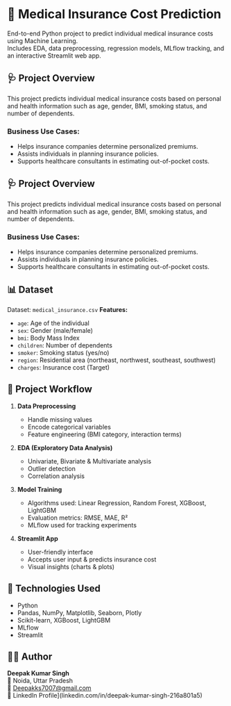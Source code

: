 # 💊 Medical Insurance Cost Prediction
End-to-end Python project to predict individual medical insurance costs using Machine Learning.  
Includes EDA, data preprocessing, regression models, MLflow tracking, and an interactive Streamlit web app.

## 🩺 Project Overview
This project predicts individual medical insurance costs based on personal and health information such as age, gender, BMI, smoking status, and number of dependents.

### Business Use Cases:
- Helps insurance companies determine personalized premiums.
- Assists individuals in planning insurance policies.
- Supports healthcare consultants in estimating out-of-pocket costs.

## 🩺 Project Overview
This project predicts individual medical insurance costs based on personal and health information such as age, gender, BMI, smoking status, and number of dependents.

### Business Use Cases:
- Helps insurance companies determine personalized premiums.
- Assists individuals in planning insurance policies.
- Supports healthcare consultants in estimating out-of-pocket costs.

## 📊 Dataset
Dataset: `medical_insurance.csv`
**Features:**
- `age`: Age of the individual  
- `sex`: Gender (male/female)  
- `bmi`: Body Mass Index  
- `children`: Number of dependents  
- `smoker`: Smoking status (yes/no)  
- `region`: Residential area (northeast, northwest, southeast, southwest)  
- `charges`: Insurance cost (Target)

## 🚀 Project Workflow
1. **Data Preprocessing**
   - Handle missing values
   - Encode categorical variables
   - Feature engineering (BMI category, interaction terms)

2. **EDA (Exploratory Data Analysis)**
   - Univariate, Bivariate & Multivariate analysis
   - Outlier detection
   - Correlation analysis

3. **Model Training**
   - Algorithms used: Linear Regression, Random Forest, XGBoost, LightGBM
   - Evaluation metrics: RMSE, MAE, R²
   - MLflow used for tracking experiments

4. **Streamlit App**
   - User-friendly interface
   - Accepts user input & predicts insurance cost
   - Visual insights (charts & plots)
  
## 🧠 Technologies Used
- Python  
- Pandas, NumPy, Matplotlib, Seaborn, Plotly  
- Scikit-learn, XGBoost, LightGBM  
- MLflow  
- Streamlit  


## 👨‍💻 Author
**Deepak Kumar Singh**  
📍 Noida, Uttar Pradesh  
📧 Deepakks7007@gmail.com  
💼 LinkedIn Profile](linkedin.com/in/deepak-kumar-singh-216a801a5)

